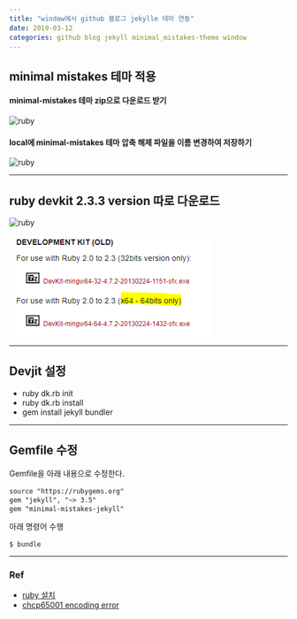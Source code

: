 ```yaml
---
title: "window에서 github 블로그 jekylle 테마 연동"
date: 2019-03-12
categories: github blog jekyll minimal_mistakes-theme window
---
```


## minimal mistakes 테마 적용

#### minimal-mistakes 테마 zip으로 다운로드 받기
![ruby](https://2meu.github.io/assets/img/minimal-mistakes.PNG)

#### local에 minimal-mistakes 테마 압축 해제 파일을 이름 변경하여 저장하기
![ruby](https://2meu.github.io/assets/img/changename.PNG)


---

## ruby devkit 2.3.3 version 따로 다운로드

![ruby](https://2meu.github.io/assets/img/ruby2.3.3.PNG)

![ruby](/assets/img/ruby.PNG)

---

## Devjit 설정

- ruby dk.rb init
- ruby dk.rb install
- gem install jekyll bundler

---
## Gemfile 수정

Gemfile을 아래 내용으로 수정한다.
```
source "https://rubygems.org"
gem "jekyll", "~> 3.5"
gem "minimal-mistakes-jekyll"
```

아래 명령어 수행
```
$ bundle
```

---
### Ref
- [ruby 설치](http://error404.co.kr/dev/2018/04/14/jekyll-error/)
- [chcp65001 encoding error](http://error404.co.kr/dev/2018/04/14/jekyll-error/)
